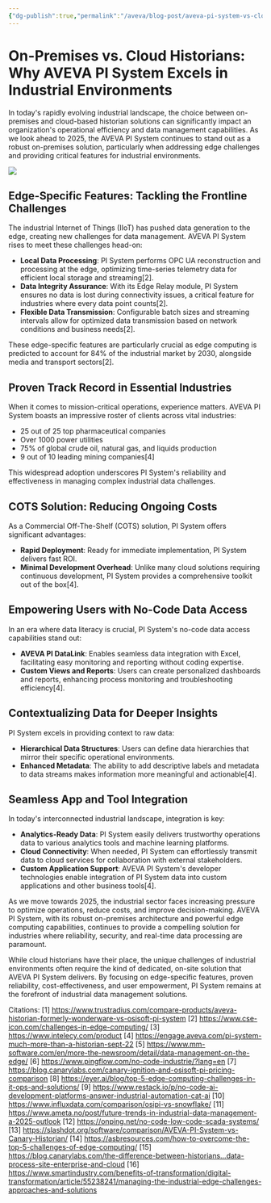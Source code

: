 ```yaml
---
{"dg-publish":true,"permalink":"/aveva/blog-post/aveva-pi-system-vs-cloud-historian/"}
---
```


# On-Premises vs. Cloud Historians: Why AVEVA PI System Excels in Industrial Environments

In today's rapidly evolving industrial landscape, the choice between on-premises and cloud-based historian solutions can significantly impact an organization's operational efficiency and data management capabilities. As we look ahead to 2025, the AVEVA PI System continues to stand out as a robust on-premises solution, particularly when addressing edge challenges and providing critical features for industrial environments.

![](https://i.imgur.com/hmMIKUE.png)

## Edge-Specific Features: Tackling the Frontline Challenges

The industrial Internet of Things (IIoT) has pushed data generation to the edge, creating new challenges for data management. AVEVA PI System rises to meet these challenges head-on:

- **Local Data Processing**: PI System performs OPC UA reconstruction and processing at the edge, optimizing time-series telemetry data for efficient local storage and streaming[2].
- **Data Integrity Assurance**: With its Edge Relay module, PI System ensures no data is lost during connectivity issues, a critical feature for industries where every data point counts[2].
- **Flexible Data Transmission**: Configurable batch sizes and streaming intervals allow for optimized data transmission based on network conditions and business needs[2].

These edge-specific features are particularly crucial as edge computing is predicted to account for 84% of the industrial market by 2030, alongside media and transport sectors[2].

## Proven Track Record in Essential Industries

When it comes to mission-critical operations, experience matters. AVEVA PI System boasts an impressive roster of clients across vital industries:

- 25 out of 25 top pharmaceutical companies
- Over 1000 power utilities
- 75% of global crude oil, natural gas, and liquids production
- 9 out of 10 leading mining companies[4]

This widespread adoption underscores PI System's reliability and effectiveness in managing complex industrial data challenges.

## COTS Solution: Reducing Ongoing Costs

As a Commercial Off-The-Shelf (COTS) solution, PI System offers significant advantages:

- **Rapid Deployment**: Ready for immediate implementation, PI System delivers fast ROI.
- **Minimal Development Overhead**: Unlike many cloud solutions requiring continuous development, PI System provides a comprehensive toolkit out of the box[4].

## Empowering Users with No-Code Data Access

In an era where data literacy is crucial, PI System's no-code data access capabilities stand out:

- **AVEVA PI DataLink**: Enables seamless data integration with Excel, facilitating easy monitoring and reporting without coding expertise.
- **Custom Views and Reports**: Users can create personalized dashboards and reports, enhancing process monitoring and troubleshooting efficiency[4].

## Contextualizing Data for Deeper Insights

PI System excels in providing context to raw data:

- **Hierarchical Data Structures**: Users can define data hierarchies that mirror their specific operational environments.
- **Enhanced Metadata**: The ability to add descriptive labels and metadata to data streams makes information more meaningful and actionable[4].

## Seamless App and Tool Integration

In today's interconnected industrial landscape, integration is key:

- **Analytics-Ready Data**: PI System easily delivers trustworthy operations data to various analytics tools and machine learning platforms.
- **Cloud Connectivity**: When needed, PI System can effortlessly transmit data to cloud services for collaboration with external stakeholders.
- **Custom Application Support**: AVEVA PI System's developer technologies enable integration of PI System data into custom applications and other business tools[4].

As we move towards 2025, the industrial sector faces increasing pressure to optimize operations, reduce costs, and improve decision-making. AVEVA PI System, with its robust on-premises architecture and powerful edge computing capabilities, continues to provide a compelling solution for industries where reliability, security, and real-time data processing are paramount.

While cloud historians have their place, the unique challenges of industrial environments often require the kind of dedicated, on-site solution that AVEVA PI System delivers. By focusing on edge-specific features, proven reliability, cost-effectiveness, and user empowerment, PI System remains at the forefront of industrial data management solutions.

Citations:
[1] https://www.trustradius.com/compare-products/aveva-historian-formerly-wonderware-vs-osisoft-pi-system
[2] https://www.cse-icon.com/challenges-in-edge-computing/
[3] https://www.intelecy.com/product
[4] https://engage.aveva.com/pi-system-much-more-than-a-historian-sept-22
[5] https://www.mm-software.com/en/more-the-newsroom/detail/data-management-on-the-edge/
[6] https://www.pingflow.com/no-code-industrie/?lang=en
[7] https://blog.canarylabs.com/canary-ignition-and-osisoft-pi-pricing-comparison
[8] https://eyer.ai/blog/top-5-edge-computing-challenges-in-it-ops-and-solutions/
[9] https://www.restack.io/p/no-code-ai-development-platforms-answer-industrial-automation-cat-ai
[10] https://www.influxdata.com/comparison/osipi-vs-snowflake/
[11] https://www.ameta.no/post/future-trends-in-industrial-data-management-a-2025-outlook
[12] https://onping.net/no-code-low-code-scada-systems/
[13] https://slashdot.org/software/comparison/AVEVA-PI-System-vs-Canary-Historian/
[14] https://asbresources.com/how-to-overcome-the-top-5-challenges-of-edge-computing/
[15] https://blog.canarylabs.com/the-difference-between-historians...data-process-site-enterprise-and-cloud
[16] https://www.smartindustry.com/benefits-of-transformation/digital-transformation/article/55238241/managing-the-industrial-edge-challenges-approaches-and-solutions